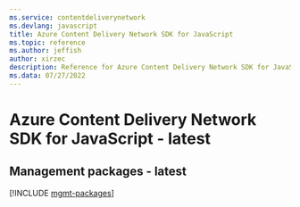 ```yaml
---
ms.service: contentdeliverynetwork
ms.devlang: javascript
title: Azure Content Delivery Network SDK for JavaScript
ms.topic: reference
ms.author: jeffish
author: xirzec
description: Reference for Azure Content Delivery Network SDK for JavaScript
ms.data: 07/27/2022
---
```

# Azure Content Delivery Network SDK for JavaScript - latest

## Management packages - latest
[!INCLUDE [mgmt-packages](content-delivery-network-mgmt-index.md)]